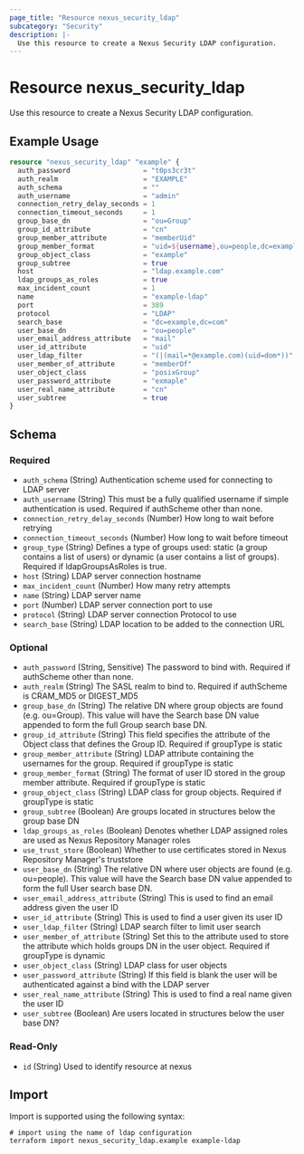 ```yaml
---
page_title: "Resource nexus_security_ldap"
subcategory: "Security"
description: |-
  Use this resource to create a Nexus Security LDAP configuration.
---
```

# Resource nexus_security_ldap
Use this resource to create a Nexus Security LDAP configuration.
## Example Usage
```terraform
resource "nexus_security_ldap" "example" {
  auth_password                  = "t0ps3cr3t"
  auth_realm                     = "EXAMPLE"
  auth_schema                    = ""
  auth_username                  = "admin"
  connection_retry_delay_seconds = 1
  connection_timeout_seconds     = 1
  group_base_dn                  = "ou=Group"
  group_id_attribute             = "cn"
  group_member_attribute         = "memberUid"
  group_member_format            = "uid=${username},ou=people,dc=example,dc=com"
  group_object_class             = "example"
  group_subtree                  = true
  host                           = "ldap.example.com"
  ldap_groups_as_roles           = true
  max_incident_count             = 1
  name                           = "example-ldap"
  port                           = 389
  protocol                       = "LDAP"
  search_base                    = "dc=example,dc=com"
  user_base_dn                   = "ou=people"
  user_email_address_attribute   = "mail"
  user_id_attribute              = "uid"
  user_ldap_filter               = "(|(mail=*@example.com)(uid=dom*))"
  user_member_of_attribute       = "memberOf"
  user_object_class              = "posixGroup"
  user_password_attribute        = "exmaple"
  user_real_name_attribute       = "cn"
  user_subtree                   = true
}
```
<!-- schema generated by tfplugindocs -->
## Schema

### Required

- `auth_schema` (String) Authentication scheme used for connecting to LDAP server
- `auth_username` (String) This must be a fully qualified username if simple authentication is used. Required if authScheme other than none.
- `connection_retry_delay_seconds` (Number) How long to wait before retrying
- `connection_timeout_seconds` (Number) How long to wait before timeout
- `group_type` (String) Defines a type of groups used: static (a group contains a list of users) or dynamic (a user contains a list of groups). Required if ldapGroupsAsRoles is true.
- `host` (String) LDAP server connection hostname
- `max_incident_count` (Number) How many retry attempts
- `name` (String) LDAP server name
- `port` (Number) LDAP server connection port to use
- `protocol` (String) LDAP server connection Protocol to use
- `search_base` (String) LDAP location to be added to the connection URL

### Optional

- `auth_password` (String, Sensitive) The password to bind with. Required if authScheme other than none.
- `auth_realm` (String) The SASL realm to bind to. Required if authScheme is CRAM_MD5 or DIGEST_MD5
- `group_base_dn` (String) The relative DN where group objects are found (e.g. ou=Group). This value will have the Search base DN value appended to form the full Group search base DN.
- `group_id_attribute` (String) This field specifies the attribute of the Object class that defines the Group ID. Required if groupType is static
- `group_member_attribute` (String) LDAP attribute containing the usernames for the group. Required if groupType is static
- `group_member_format` (String) The format of user ID stored in the group member attribute. Required if groupType is static
- `group_object_class` (String) LDAP class for group objects. Required if groupType is static
- `group_subtree` (Boolean) Are groups located in structures below the group base DN
- `ldap_groups_as_roles` (Boolean) Denotes whether LDAP assigned roles are used as Nexus Repository Manager roles
- `use_trust_store` (Boolean) Whether to use certificates stored in Nexus Repository Manager's truststore
- `user_base_dn` (String) The relative DN where user objects are found (e.g. ou=people). This value will have the Search base DN value appended to form the full User search base DN.
- `user_email_address_attribute` (String) This is used to find an email address given the user ID
- `user_id_attribute` (String) This is used to find a user given its user ID
- `user_ldap_filter` (String) LDAP search filter to limit user search
- `user_member_of_attribute` (String) Set this to the attribute used to store the attribute which holds groups DN in the user object. Required if groupType is dynamic
- `user_object_class` (String) LDAP class for user objects
- `user_password_attribute` (String) If this field is blank the user will be authenticated against a bind with the LDAP server
- `user_real_name_attribute` (String) This is used to find a real name given the user ID
- `user_subtree` (Boolean) Are users located in structures below the user base DN?

### Read-Only

- `id` (String) Used to identify resource at nexus
## Import
Import is supported using the following syntax:
```shell
# import using the name of ldap configuration
terraform import nexus_security_ldap.example example-ldap
```
